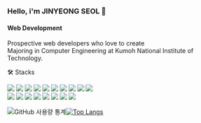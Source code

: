 ### Hello, i'm JINYEONG SEOL 👋

#### Web Development
Prospective web developers who love to create  
Majoring in Computer Engineering at Kumoh National Institute of Technology.

🛠️ Stacks

<img src="https://img.shields.io/badge/JavaScript-F7DF1E?style=flat-square&logo=JavaScript&logoColor=white"/> <img src="https://img.shields.io/badge/typescript-3178C6?style=flat-square&logo=typescript&logoColor=white">  <img src="https://img.shields.io/badge/html5-E34F26?style=flat-square&logo=html5&logoColor=white">  <img src="https://img.shields.io/badge/css-1572B6?style=flat-square&logo=css3&logoColor=white">  <img src="https://img.shields.io/badge/react-61DAFB?style=flat-square&logo=react&logoColor=black">  <img src="https://img.shields.io/badge/express-000000?style=flat-square&logo=express&logoColor=white"> <img src="https://img.shields.io/badge/Python-3766AB?style=flat-square&logo=Python&logoColor=white"/>
<img src="https://img.shields.io/badge/Java-007396?style=flat-square&logo=Java&logoColor=white"/>
<img src="https://img.shields.io/badge/c-A8B9CC?style=flat-square&logo=C&logoColor=white"/> <img src="https://img.shields.io/badge/c++-00599C?style=flat-squre &logo=c%2B%2B&logoColor=white">  
<img src="https://img.shields.io/badge/github-181717?style=flat-square&logo=github&logoColor=white"> <img src="https://img.shields.io/badge/Docker-2496ED?style=flat-square&logo=Docker&logoColor=white"> <img src="https://img.shields.io/badge/MySQL-4479A1?style=flat-square&logo=MySQL&logoColor=white"/> <img src="https://img.shields.io/badge/amazonaws-232F3E?stye=flat-square&logo=amazonaws&logoColor=white"> <img src="https://img.shields.io/badge/Figma-F24E1E?style=flat-square&logo=Figma&logoColor=white"/> <img src="https://img.shields.io/badge/Github-Actions-2088FF?style=flat-square&logo=Github-actions&logoColor=white"/>
<img src="https://img.shields.io/badge/Adobe XD-FF61F6?style=flat-square&logo=Adobe-xd&logoColor=white"/> <img src="https://img.shields.io/badge/MongoDB-47A248?style=flat-square&logo=Mongodb&logoColor=white"/>
<br/>


![GitHub 사용량 통계](https://github-readme-stats.vercel.app/api?username=Seol-JY&include_all_commits=true&show_icons=true&hide_border=true)[![Top Langs](https://github-readme-stats.vercel.app/api/top-langs/?username=Seol-JY&langs_count=8&layout=compact&theme=transparent&hide_border=true)](https://github.com/anuraghazra/github-readme-stats)
